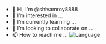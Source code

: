 - 👋 Hi, I’m @shivamroy8888
- 👀 I’m interested in ...
- 🌱 I’m currently learning ...
- 💞️ I’m looking to collaborate on ...
- 📫 How to reach me ...
![Language](https://github-readme-stats.vercel.app/api/top-langs/?username=shivamroy8888&layout=compact&border_radius=20)
<!---
shivamroy8888/shivamroy8888 is a ✨ special ✨ repository because its `README.md` (this file) appears on your GitHub profile.
You can click the Preview link to take a look at your changes.
--->
